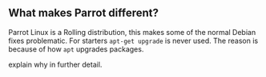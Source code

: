 ## What makes Parrot different?

Parrot Linux is a Rolling distribution, this makes some of the normal Debian fixes problematic. For starters `apt-get upgrade` is never used.
The reason is because of how `apt` upgrades packages.

explain why in further detail.